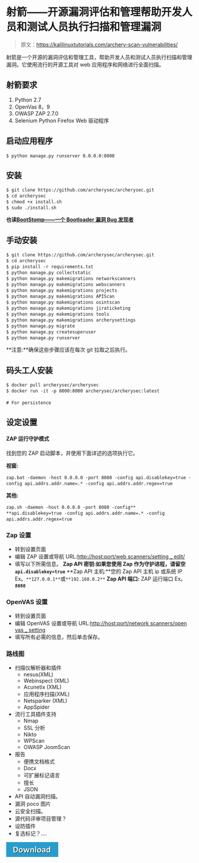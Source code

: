 # 射箭——开源漏洞评估和管理帮助开发人员和测试人员执行扫描和管理漏洞

> 原文：<https://kalilinuxtutorials.com/archery-scan-vulnerabilities/>

射箭是一个开源的漏洞评估和管理工具，帮助开发人员和测试人员执行扫描和管理漏洞。它使用流行的开源工具对 web 应用程序和网络进行全面扫描。

## **射箭要求**

1.  Python 2.7
2.  OpenVas 8，9
3.  OWASP ZAP 2.7.0
4.  Selenium Python Firefox Web 驱动程序

## **启动应用程序**

```
$ python manage.py runserver 0.0.0.0:8000
```

## **安装**

```
$ git clone https://github.com/archerysec/archerysec.git
$ cd archerysec
$ chmod +x install.sh
$ sudo ./install.sh
```

**也读[BootStomp——一个 Bootloader 漏洞 Bug 发现者](https://kalilinuxtutorials.com/bootstomp-vulnerability-bug-finder/)**

## **手动安装**

```
$ git clone https://github.com/archerysec/archerysec.git
$ cd archerysec
$ pip install -r requirements.txt
$ python manage.py collectstatic
$ python manage.py makemigrations networkscanners
$ python manage.py makemigrations webscanners
$ python manage.py makemigrations projects
$ python manage.py makemigrations APIScan
$ python manage.py makemigrations osintscan
$ python manage.py makemigrations jiraticketing
$ python manage.py makemigrations tools
$ python manage.py makemigrations archerysettings
$ python manage.py migrate
$ python manage.py createsuperuser
$ python manage.py runserver
```

**注意:**确保这些步骤应该在每次 git 拉取之后执行。

## **码头工人安装**

```
$ docker pull archerysec/archerysec
$ docker run -it -p 8000:8000 archerysec/archerysec:latest

# For persistence
```

## **设定设置**

#### **ZAP 运行守护模式**

找到您的 ZAP 启动脚本，并使用下面详述的选项执行它。

**视窗:**

```
zap.bat -daemon -host 0.0.0.0 -port 8080 -config api.disablekey=true -config api.addrs.addr.name=.* -config api.addrs.addr.regex=true
```

**其他:**

```
zap.sh -daemon -host 0.0.0.0 -port 8080 -config** **api.disablekey=true -config api.addrs.addr.name=.* -config api.addrs.addr.regex=true
```

### **Zap 设置**

*   转到设置页面
*   编辑 ZAP 设置或导航 URL:[http://host:port/web scanners/setting _ edit/](http://host:port/webscanners/setting_edit/)
*   填写以下所需信息。
    **Zap API 密钥:**如果您使用 Zap 作为守护进程，请留空**`api.disablekey=true`**
    **Zap API 主机:**您的 Zap API 主机 ip 或系统 IP Ex。`**127.0.0.1**`或`**192.168.0.2**`
    **Zap API 端口:** ZAP 运行端口 Ex。 **`8080`**

### **OpenVAS 设置**

*   转到设置页面
*   编辑 OpenVAS 设置或导航 URL:[http://host:port/network scanners/open vas _ setting](http://host:port/networkscanners/openvas_setting)
*   填写所有必需的信息，然后单击保存。

### **路线图**

*   扫描仪解析器和插件
    *   nesus(XML)
    *   Webinspect (XML)
    *   Acunetix (XML)
    *   应用程序扫描(XML)
    *   Netsparker (XML)
    *   AppSpider
*   流行工具插件支持
    *   Nmap
    *   SSL 分析
    *   Nikto
    *   WPScan
    *   OWASP JoomScan
*   报告
    *   便携文档格式
    *   Docx
    *   可扩展标记语言
    *   擅长
    *   JSON
*   API 自动漏洞扫描。
*   漏洞 poco 图片
*   云安全扫描。
*   源代码评审项目管理？
*   设防插件
*   复选标记？….

[![](img/d861a9096555aeb1980fc054015933d7.png)](https://github.com/archerysec/archerysec)